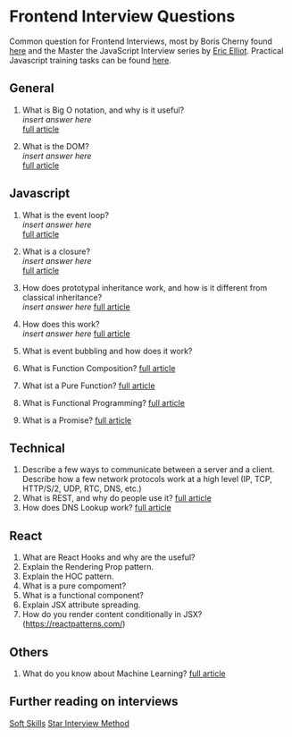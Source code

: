 # Frontend Interview Questions

Common question for Frontend Interviews, most by Boris Cherny found [here](https://performancejs.com/post/hde6d32/The-Best-Frontend-JavaScript-Interview-Questions-(Written-by-a-Frontend-Engineer)) and the Master the JavaScript Interview series by [Eric Elliot](https://medium.com/@_ericelliott).
Practical Javascript training tasks can be found [here](https://github.com/anszu/javascript-training).

## General
1. What is Big O notation, and why is it useful?  
_insert answer here_  
[full article](https://rob-bell.net/2009/06/a-beginners-guide-to-big-o-notation/)

2. What is the DOM?  
_insert answer here_     
[full article](https://bitsofco.de/what-exactly-is-the-dom/)

## Javascript
1. What is the event loop?  
_insert answer here_  
[full article](https://flaviocopes.com/javascript-event-loop/)

2. What is a closure?  
_insert answer here_  
[full article](https://medium.com/javascript-scene/master-the-javascript-interview-what-is-a-closure-b2f0d2152b36)

3. How does prototypal inheritance work, and how is it different from classical inheritance?  
_insert answer here_ 
[full article](https://medium.com/javascript-scene/master-the-javascript-interview-what-s-the-difference-between-class-prototypal-inheritance-e4cd0a7562e9)

4. How does this work?  
_insert answer here_ 
[full article](https://medium.com/quick-code/understanding-the-this-keyword-in-javascript-cb76d4c7c5e8)

5. What is event bubbling and how does it work?
6. What is Function Composition?
[full article](https://medium.com/javascript-scene/master-the-javascript-interview-what-is-function-composition-20dfb109a1a0)
7. What ist a Pure Function?
[full article](https://medium.com/javascript-scene/master-the-javascript-interview-what-is-a-pure-function-d1c076bec976)
8. What is Functional Programming?
[full article](https://medium.com/javascript-scene/master-the-javascript-interview-what-is-functional-programming-7f218c68b3a0)
9. What is a Promise?
[full article](https://medium.com/javascript-scene/master-the-javascript-interview-what-is-a-promise-27fc71e77261)

## Technical
1. Describe a few ways to communicate between a server and a client. Describe how a few network protocols work at a high level (IP, TCP, HTTP/S/2, UDP, RTC, DNS, etc.)
2. What is REST, and why do people use it?
[full article](https://www.codecademy.com/articles/what-is-rest)
3. How does DNS Lookup work?
[full article](https://royal.pingdom.com/a-visual-explanation-of-how-dns-lookups-work/)

## React
1. What are React Hooks and why are the useful?
2. Explain the Rendering Prop pattern.
3. Explain the HOC pattern.
4. What is a pure compoment?
5. What is a functional component?
6. Explain JSX attribute spreading.
7. How do you render content conditionally in JSX?
(https://reactpatterns.com/)

## Others
1. What do you know about Machine Learning?
[full article](https://towardsdatascience.com/machine-learning-an-introduction-23b84d51e6d0)

## Further reading on interviews
[Soft Skills](https://medium.com/javascript-scene/master-the-javascript-interview-soft-skills-a8a5fb02c466)
[Star Interview Method](https://www.themuse.com/advice/star-interview-method)


